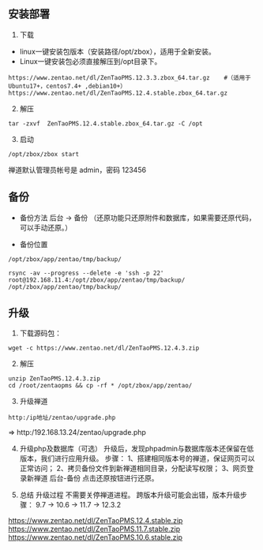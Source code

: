 ## 安装部署  
1. 下载
- linux一键安装包版本（安装路径/opt/zbox），适用于全新安装。
- Linux一键安装包必须直接解压到/opt目录下。
```
https://www.zentao.net/dl/ZenTaoPMS.12.3.3.zbox_64.tar.gz    #（适用于Ubuntu17+，centos7.4+ ,debian10+）
https://www.zentao.net/dl/ZenTaoPMS.12.4.stable.zbox_64.tar.gz
```
2. 解压
```
tar -zxvf  ZenTaoPMS.12.4.stable.zbox_64.tar.gz -C /opt
```
3. 启动
```
/opt/zbox/zbox start
```
禅道默认管理员帐号是 admin，密码 123456

## 备份
- 备份方法
后台 -> 备份
（还原功能只还原附件和数据库，如果需要还原代码，可以手动还原。）

- 备份位置
```
/opt/zbox/app/zentao/tmp/backup/

rsync -av --progress --delete -e 'ssh -p 22' root@192.168.11.4:/opt/zbox/app/zentao/tmp/backup/ /opt/zbox/app/zentao/tmp/backup/
```


##  升级 
1. 下载源码包：
```
wget -c https://www.zentao.net/dl/ZenTaoPMS.12.4.3.zip
```

2. 解压
```
unzip ZenTaoPMS.12.4.3.zip
cd /root/zentaopms && cp -rf * /opt/zbox/app/zentao/
```

3. 升级禅道
```
http:/ip地址/zentao/upgrade.php
```
=>
    http:/192.168.13.24/zentao/upgrade.php


4. 升级php及数据库（可选）
升级后，发现phpadmin与数据库版本还保留在低版本，我们进行应用升级。
步骤：
1、搭建相同版本号的禅道，保证网页可以正常访问；
2、拷贝备份文件到新禅道相同目录，分配读写权限；
3、网页登录新禅道 后台-备份 点击还原按钮进行还原。

5. 总结
升级过程 不需要关停禅道进程。
跨版本升级可能会出错，版本升级步骤：
9.7 -> 10.6 -> 11.7 -> 12.3.2

https://www.zentao.net/dl/ZenTaoPMS.12.4.stable.zip
https://www.zentao.net/dl/ZenTaoPMS.11.7.stable.zip
https://www.zentao.net/dl/ZenTaoPMS.10.6.stable.zip

